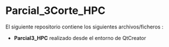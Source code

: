 # Parcial_3Corte_HPC

El siguiente repositorio contiene los siguientes archivos/ficheros : 
* **Parcial3_HPC** realizado desde el entorno de QtCreator

